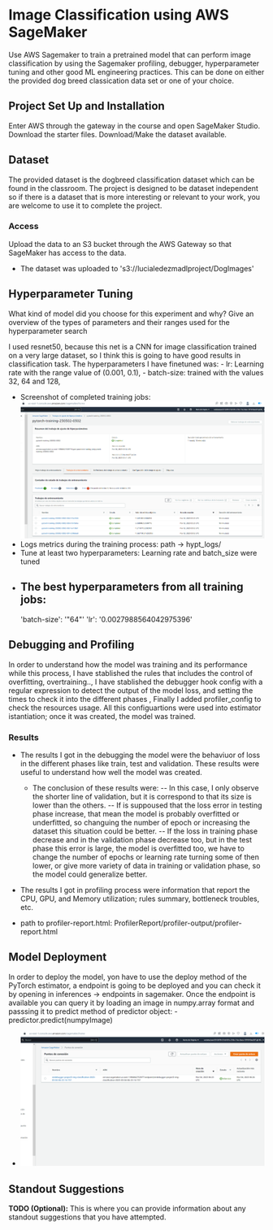 # Image Classification using AWS SageMaker

Use AWS Sagemaker to train a pretrained model that can perform image classification by using the Sagemaker profiling, debugger, hyperparameter tuning and other good ML engineering practices. This can be done on either the provided dog breed classication data set or one of your choice.

## Project Set Up and Installation
Enter AWS through the gateway in the course and open SageMaker Studio. 
Download the starter files.
Download/Make the dataset available. 

## Dataset
The provided dataset is the dogbreed classification dataset which can be found in the classroom.
The project is designed to be dataset independent so if there is a dataset that is more interesting or relevant to your work, you are welcome to use it to complete the project.

### Access
Upload the data to an S3 bucket through the AWS Gateway so that SageMaker has access to the data. 
- The dataset was uploaded to 's3://lucialedezmadlproject/DogImages'

## Hyperparameter Tuning
What kind of model did you choose for this experiment and why? Give an overview of the types of parameters and their ranges used for the hyperparameter search

I used resnet50, because this net is a CNN for image classification trained on a very large dataset, so I think this is going to have good results in classification task.
The hyperparameters I have finetuned was:
    - lr: Learning rate with the range value of (0.001, 0.1),
    - batch-size:  trained with the values 32, 64 and 128,

- Screenshot of completed training jobs:
    ![alt COMPLETED_TRAINING_JOBS](images/hypt_training_jobs.png)
- Logs metrics during the training process: path -> hypt_logs/
- Tune at least two hyperparameters: Learning rate and batch_size were tuned
- The best hyperparameters from all training jobs:
     -- 
     'batch-size': '"64"'
     'lr': '0.0027988564042975396'
     
## Debugging and Profiling

In order to understand how the model was training and its performance while this process, I have stablished the rules that includes the control of overfitting, overtraining.., I have stablished the debugger hook config with a regular expression to detect the output of the model loss, and setting the times to check it into the different phases , 
Finally I added profiler_config to check the resources usage.
All this configuartions were used into estimator istantiation; once it was created, the model was trained.

### Results

- The results I got in the debugging the model were the behaviuor of loss in the different phases like train, test and validation. These results   were useful to understand how well the model was created.
  - The conclusion of these results were:
    -- In this case, I only observe the shorter line of validation, but it is correspond to that its size is lower than the others.
    -- If is suppoused that the loss error in testing phase increase, that mean the model is probably overfitted or underfitted, so changuing          the number of epoch or increasing the dataset this situation could be better.
    -- If the loss in training phase decrease and in the validation phase decrease too, but in the test phase this error is large, the model is        overfitted too, we have to change the number of epochs or learning rate turning some of then lower, or give more variety of data in              training or validation phase, so the model could generalize better.
    
 - The results I got in profiling process were information that report the CPU, GPU, and Memory utilization; rules summary, bottleneck troubles, etc.


 - path to profiler-report.html: ProfilerReport/profiler-output/profiler-report.html
 
## Model Deployment

In order to deploy the model, yon have to use the deploy method of the PyTorch estimator, a endpoint is going to be deployed and you can check it by opening in inferences -> endpoints in sagemaker. 
Once the endpoint is available you can query it by loading an image in numpy.array format and passsing it to predict method of predictor object:
    - predictor.predict(numpyImage)

- ![alt ENDPOINT](images/endpoint.png)
## Standout Suggestions
**TODO (Optional):** This is where you can provide information about any standout suggestions that you have attempted.